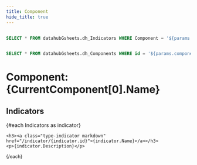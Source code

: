 ```yaml
---
title: Component
hide_title: true 
---
```





```sql Indicators

SELECT * FROM datahubGsheets.dh_Indicators WHERE Component = '${params.component}'

```

```sql CurrentComponent

SELECT * FROM datahubGsheets.dh_Components WHERE id = '${params.component}'

```


# Component: **{CurrentComponent[0].Name}**

## Indicators

<div class="xlist">
 {#each Indicators as indicator}
 
    <h3><a class="type-indicator markdown" href="/indicator/{indicator.id}">{indicator.Name}</a></h3>
    <p>{indicator.Description}</p> 
 

 {/each}
 </div>

 <style>
 .xlist h3 {font-weight: bold;}
 .xlist p {line-height: 1.2;margin-bottom: 1ex; font-size: .9em;}
 </style>